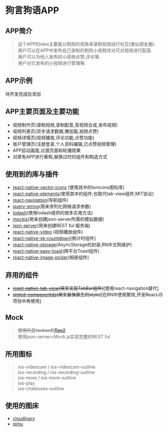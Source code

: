 # 狗言狗语APP

## APP简介
> 这个APP的idea主要是以狗狗的视角来录制视频进行社交(类似朋友圈).     
> 用户可以在APP中发布自己录制的狗狗小视频并对可对视频进行配音.   
> 用户可以为他人发布的小视频点赞,评论等.      
> 用户对已发布的小视频进行管理等.  

## APP示例
待开发完成后添加

## APP主要页面及主要功能

* 视频制作页(录制视频,录制配音,音视频合成,发布视频)
* 视频列表页(异步请求数据,懒加载,视频点赞)
* 视频详情页(视频播放,评论功能,点赞功能)
* 账户管理页(注册登录,个人资料编辑,已点赞视频管理)
* APP启动画面,过渡页面和轮播效果   
* 对原有APP进行重构,替换过时的组件和构造方式  

## 使用到的库与插件

* [react-native-vector-icons](https://github.com/oblador/react-native-vector-icons) (使用其中的Ionicons图标库)
* [react-native-elements](https://github.com/react-native-training/react-native-elements)(使用其中的组件,也取代tab-view组件,MIT协议)
* [react-navigation](https://github.com/react-navigation/react-navigation)(导航组件)
* [query-string](https://github.com/sindresorhus/query-string)(用来序列化网络请求参数)
* [lodash](https://github.com/lodash/lodash)(使用lodash提供的很多实用方法)
* [mockjs](https://github.com/nuysoft/Mock)(用来创建json-server所需的模拟数据)
* [json-server](https://github.com/typicode/json-server)(用来创建REST ful 服务端)
* [react-native-video](https://github.com/react-native-community/react-native-video) (视频播放组件)
* [react-native-sk-countdown](https://github.com/shigebeyond/react-native-sk-countdown)[倒计时组件]
* [react-native-storage](https://github.com/sunnylqm/react-native-storage)(AsyncStorage的封装,RN中文网维护)
* [react-native-easy-toast](https://github.com/crazycodeboy/react-native-easy-toast)(跨平台Toast组件)
* [react-native-image-picker](https://github.com/react-community/react-native-image-picker)(相册组件)

## 弃用的组件
* ~~[react-native-tab-view](https://github.com/react-native-community/react-native-tab-view)(用来实现TabBar组件)~~[使用react-navigation替代]
* ~~[styled-componentds](https://github.com/styled-components/styled-components)(用来替换原生的style)~~[在RN中使用繁琐,开发ReactJS项目中再使用]

## Mock
> ~~使用的是taobao的[Rap2](http://rap2.taobao.org)~~    
> 使用json-server+Mock.js实现完整的REST ful


## 所用图标
> ios-videocam  / ios-videocam-outline   
> ios-recording / ios-recording-outline   
> ios-more / ios-more-outline    
> ios-play   
> ios-chatboxes-outline       

## 使用的图床
* [cloudinary](https://res.cloudinary.com/dogsayimage/image/upload/sample.jpg)
* [qiniu]()





